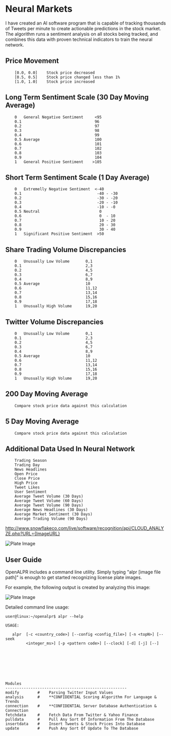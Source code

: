 Neural Markets
========

I have created an AI software program that is capable of tracking thousands of Tweets per minute to create actionable predictions in the stock market. The algorithm runs a sentiment analysis on all stocks being tracked, and combines this data with proven technical indicators to train the neural network. 


Price Movement
-----------
```
    [0.0, 0.0]    Stock price decreased
    [0.5, 0.5]    Stock price changed less than 1%
    [1.0, 1.0]    Stock price increased
```


Long Term Sentiment Scale (30 Day Moving Average)
-----------
```
    0   General Negative Sentiment     <95
    0.1                                96
    0.2                                97
    0.3                                98
    0.4                                99
    0.5 Average                        100
    0.6                                101
    0.7                                102
    0.8                                103
    0.9                                104
    1   General Positive Sentiment    >105
```


Short Term Sentiment Scale (1 Day Average)
-----------
```
    0   Extremelly Negative Sentiment  <-40
    0.1                                 -40 - -30  
    0.2                                 -30 - -20
    0.3                                 -20 - -10
    0.4                                 -10 - -0 
    0.5 Neutral                          0
    0.6                                  0  - 10
    0.7                                  10 - 20
    0.8                                  20 - 30
    0.9                                  30 - 40
    1   Significant Positive Sentiment  >50
```

Share Trading Volume Discrepancies
-----------
```
    0   Unusually Low Volume       0,1
    0.1                            2,3
    0.2                            4,5
    0.3                            6,7
    0.4                            8,9
    0.5 Average                    10
    0.6                            11,12
    0.7                            13,14
    0.8                            15,16
    0.9                            17,18
    1   Unusually High Volume      19,20
```

Twitter Volume Discrepancies
-----------
```
    0   Unusually Low Volume       0,1
    0.1                            2,3
    0.2                            4,5
    0.3                            6,7
    0.4                            8,9
    0.5 Average                    10
    0.6                            11,12
    0.7                            13,14
    0.8                            15,16
    0.9                            17,18
    1   Unusually High Volume      19,20
```

200 Day Moving Average
-----------
```
    Compare stock price data against this calculation
```


5 Day Moving Average
-----------
```
    Compare stock price data against this calculation
```

Additional Data Used In Neural Network
-----------
```
    Trading Season
    Trading Day
    News Headlines
    Open Price
    Close Price
    High Price
    Tweet Likes
    User Sentiment
    Average Tweet Volume (30 Days)
    Average Tweet Volume (60 Days)
    Average Tweet Volume (90 Days)
    Average News Headlines (30 Days)
    Average Market Sentiment (30 Days)
    Average Trading Volume (90 Days)
```

http://www.snowflakeco.com/live/software/recognition/api/CLOUD_ANALYZE.php?URL={ImageURL}


![Plate Image](ExampleResults.png "Input image")


User Guide
-----------

OpenALPR includes a command line utility.  Simply typing "alpr [image file path]" is enough to get started recognizing license plate images.

For example, the following output is created by analyzing this image:

![Plate Image](http://www.openalpr.com/images/demoscreenshots/plate3.png "Input image")





Detailed command line usage:

```
user@linux:~/openalpr$ alpr --help

USAGE: 

   alpr  [-c <country_code>] [--config <config_file>] [-n <topN>] [--seek
         <integer_ms>] [-p <pattern code>] [--clock] [-d] [-j] [--]
         
         
         
         
         
         
        

Modules
-----------------------------------------------------
modify        #    Parsing Twitter Input Values
analysis      #    **CONFIDENTIAL Scoring Algorithm For Language & Trends
connection    #    **CONFIDENTIAL Server Database Authentication & Connection
fetchdata     #    Fetch Data From Twitter & Yahoo Finance 
pulldata      #    Pull Any Sort Of Information From The Database
insertdata    #    Insert Tweets & Stock Prices Into Database
update        #    Push Any Sort Of Update To The Database
